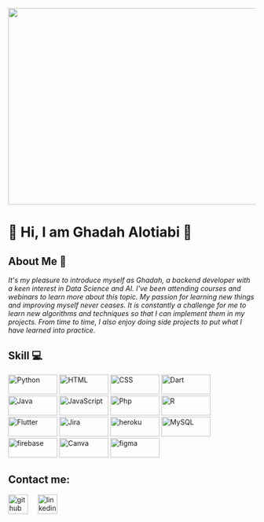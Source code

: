 

<img src="https://github.com/Ghadah-Alotaibi/Ghadah-Alotaibi/assets/98472074/85e5f114-57fd-4ba6-9b0b-94d727c99b1f" width="1000" height="400"/>


# 🌟 Hi, I am Ghadah Alotiabi 🌟

## About Me 🚀


*It's my pleasure to introduce myself as Ghadah, a backend developer with a keen interest in Data Science and AI. I've been attending courses and webinars to learn more about this topic. My passion for learning new things and improving myself never ceases. It is constantly a challenge for me to learn new algorithms and techniques so that I can implement them in my projects. From time to time, I also enjoy doing side projects to put what I have learned into practice.* 



## Skill 💻 

<img src="https://img.shields.io/badge/Python-3776AB?style=for-the-badge&logo=python&logoColor=white" alt="Python" width="100" height="40"/> <img src="https://img.shields.io/badge/HTML-239120?style=for-the-badge&logo=html5&logoColor=white" alt="HTML" width="100" height="40"/> <img src="https://img.shields.io/badge/CSS-239120?&style=for-the-badge&logo=css3&logoColor=white" alt="CSS" width="100" height="40"/> <img src="https://img.shields.io/badge/dart-%230175C2.svg?style=for-the-badge&logo=dart&logoColor=white" alt="Dart" width="100" height="40"/>  <img src="https://img.shields.io/badge/java-%23ED8B00.svg?style=for-the-badge&logo=openjdk&logoColor=white" alt="Java" width="100" height="40"/> <img src="https://img.shields.io/badge/javascript-%23323330.svg?style=for-the-badge&logo=javascript&logoColor=%23F7DF1E" alt="JavaScript" width="100" height="40"/> <img src="https://img.shields.io/badge/php-%23777BB4.svg?style=for-the-badge&logo=php&logoColor=white" alt="Php" width="100" height="40"/> <img src="https://img.shields.io/badge/r-%23276DC3.svg?style=for-the-badge&logo=r&logoColor=white" alt="R" width="100" height="40"/> <img src="https://img.shields.io/badge/Flutter-02569B?style=for-the-badge&logo=flutter&logoColor=white" alt="Flutter" width="100" height="40"/> <img src="https://img.shields.io/badge/jira-%230A0FFF.svg?style=for-the-badge&logo=jira&logoColor=white" alt="Jira" width="100" height="40"/> 
<img src="https://img.shields.io/badge/heroku-%23430098.svg?style=for-the-badge&logo=heroku&logoColor=white" alt="heroku" width="100" height="40"/> <img src="https://img.shields.io/badge/MySQL-005C84?style=for-the-badge&logo=mysql&logoColor=white" alt="MySQL" width="100" height="40"/> <img src="https://img.shields.io/badge/firebase-%23039BE5.svg?style=for-the-badge&logo=firebase" alt="firebase" width="100" height="40"/> <img src="https://img.shields.io/badge/Canva-%2300C4CC.svg?&style=for-the-badge&logo=Canva&logoColor=white" alt="Canva" width="100" height="40"/> <img src="https://img.shields.io/badge/Figma-F24E1E?style=for-the-badge&logo=figma&logoColor=white" alt="figma" width="100" height="40"/> 


## Contact me:
<a href="https://github.com/Ghadah-Alotaibi/Ghadah-Alotaibi"><img src='https://cdn.jsdelivr.net/npm/simple-icons@3.0.1/icons/github.svg' alt='github' height='40'></a> &nbsp; &nbsp; <a href="www.linkedin.com/in/
ghadah-alotibiy-363abb275"> <img src='https://cdn.jsdelivr.net/npm/simple-icons@3.0.1/icons/linkedin.svg' alt='linkedin' height='40'></a>



